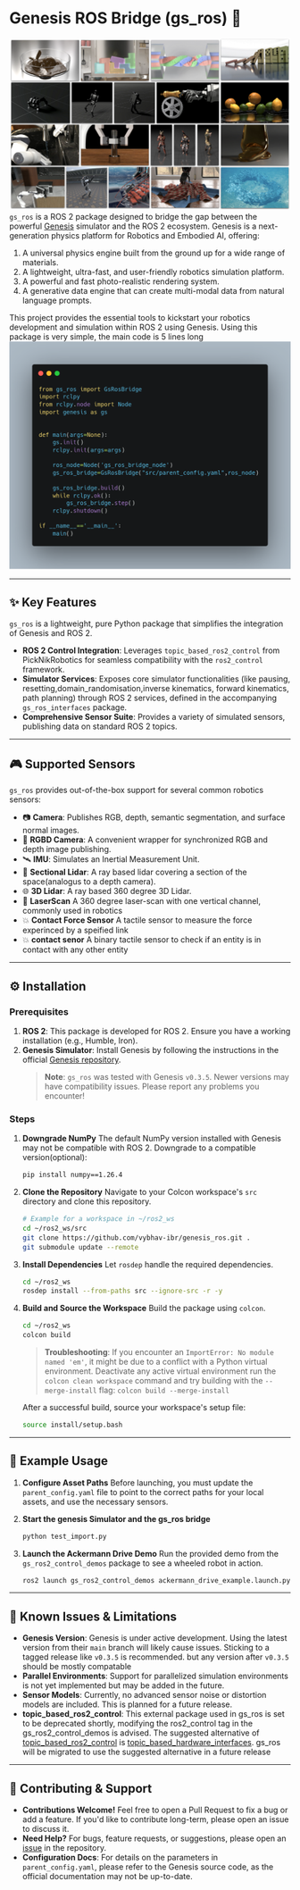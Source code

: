 # Genesis ROS Bridge (gs_ros) 🤖
![alt text](genesis_teaser.png)
`gs_ros` is a ROS 2 package designed to bridge the gap between the powerful [Genesis](https://github.com/Genesis-Embodied-AI/Genesis.git) simulator and the ROS 2 ecosystem. Genesis is a next-generation physics platform for Robotics and Embodied AI, offering:

1.  A universal physics engine built from the ground up for a wide range of materials.
2.  A lightweight, ultra-fast, and user-friendly robotics simulation platform.
3.  A powerful and fast photo-realistic rendering system.
4.  A generative data engine that can create multi-modal data from natural language prompts.

This project provides the essential tools to kickstart your robotics development and simulation within ROS 2 using Genesis. Using this package is very simple, the main code is 5 lines long 
![alt text](carbon.png)

---

## ✨ Key Features

`gs_ros` is a lightweight, pure Python package that simplifies the integration of Genesis and ROS 2.

-   **ROS 2 Control Integration**: Leverages `topic_based_ros2_control` from PickNikRobotics for seamless compatibility with the `ros2_control` framework.
-   **Simulator Services**: Exposes core simulator functionalities (like pausing, resetting,domain_randomisation,inverse kinematics, forward kinematics, path planning) through ROS 2 services, defined in the accompanying `gs_ros_interfaces` package.
-   **Comprehensive Sensor Suite**: Provides a variety of simulated sensors, publishing data on standard ROS 2 topics.

---

## 🎮 Supported Sensors

`gs_ros` provides out-of-the-box support for several common robotics sensors:

-   📷 **Camera**: Publishes RGB, depth, semantic segmentation, and surface normal images.
-   📸 **RGBD Camera**: A convenient wrapper for synchronized RGB and depth image publishing.
-   🛰️ **IMU**: Simulates an Inertial Measurement Unit.
-   📏 **Sectional Lidar**: A ray based lidar covering a section of the space(analogus to a depth camera).
-   🌐 **3D Lidar**: A ray based 360 degree 3D Lidar.
-   📡 **LaserScan** A 360 degree laser-scan with one vertical channel, commonly used in robotics 
-   💥 **Contact Force Sensor** A tactile sensor to measure the force experinced by a speified link
-   💥 **contact senor** A binary tactile sensor to check if an entity is in contact with any other entity 

---

## ⚙️ Installation

### Prerequisites

1.  **ROS 2**: This package is developed for ROS 2. Ensure you have a working installation (e.g., Humble, Iron).
2.  **Genesis Simulator**: Install Genesis by following the instructions in the official [Genesis repository](https://github.com/Genesis-Embodied-AI/Genesis.git).
    > **Note**: `gs_ros` was tested with Genesis `v0.3.5`. Newer versions may have compatibility issues. Please report any problems you encounter!

### Steps

1.  **Downgrade NumPy**
    The default NumPy version installed with Genesis may not be compatible with ROS 2. Downgrade to a compatible version(optional):
    ```bash
    pip install numpy==1.26.4
    ```

2.  **Clone the Repository**
    Navigate to your Colcon workspace's `src` directory and clone this repository.
    ```bash
    # Example for a workspace in ~/ros2_ws
    cd ~/ros2_ws/src
    git clone https://github.com/vybhav-ibr/genesis_ros.git .
    git submodule update --remote
    ```

3.  **Install Dependencies**
    Let `rosdep` handle the required dependencies.
    ```bash
    cd ~/ros2_ws
    rosdep install --from-paths src --ignore-src -r -y
    ```

4.  **Build and Source the Workspace**
    Build the package using `colcon`.
    ```bash
    cd ~/ros2_ws
    colcon build
    ```
    > **Troubleshooting**: If you encounter an `ImportError: No module named 'em'`, it might be due to a conflict with a Python virtual environment. Deactivate any active virtual environment run the `colcon clean workspace` command and try building with the `--merge-install` flag:
    > `colcon build --merge-install`

    After a successful build, source your workspace's setup file:
    ```bash
    source install/setup.bash
    ```

---

## 🧪 Example Usage

1. **Configure Asset Paths**
    Before launching, you must update the `parent_config.yaml` file to point to the correct paths for your local assets, and use the necessary sensors.

2. **Start the genesis Simulator and the gs_ros bridge**

    ```bash
    python test_import.py
    ```

3. **Launch the Ackermann Drive Demo**
    Run the provided demo from the `gs_ros2_control_demos` package to see a wheeled robot in action.

    ```bash
    ros2 launch gs_ros2_control_demos ackermann_drive_example.launch.py
    ```

---

## 📝 Known Issues & Limitations

-   **Genesis Version**: Genesis is under active development. Using the latest version from their `main` branch will likely cause issues. Sticking to a tagged release like `v0.3.5` is recommended. but any version after `v0.3.5` should be mostly compatable
-   **Parallel Environments**: Support for parallelized simulation environments is not yet implemented but may be added in the future.
-   **Sensor Models**: Currently, no advanced sensor noise or distortion models are included. This is planned for a future release.
-   **topic_based_ros2_control**: This external package used in gs_ros is set to be deprecated shortly, modifying the ros2_control tag in the gs_ros2_control_demos is advised. The suggested alternative of [topic_based_ros2_control](https://github.com/PickNikRobotics/topic_based_ros2_control) is [topic_based_hardware_interfaces](https://github.com/ros-controls/topic_based_hardware_interfaces). gs_ros will be migrated to use the suggested alternative in a future release

---

## 🤝 Contributing & Support

-   **Contributions Welcome!** Feel free to open a Pull Request to fix a bug or add a feature. If you'd like to contribute long-term, please open an issue to discuss it.
-   **Need Help?** For bugs, feature requests, or suggestions, please open an [issue](https://github.com/vybhav-ibr/genesis_ros/issues) in the repository.
-   **Configuration Docs**: For details on the parameters in `parent_config.yaml`, please refer to the Genesis source code, as the official documentation may not be up-to-date.
